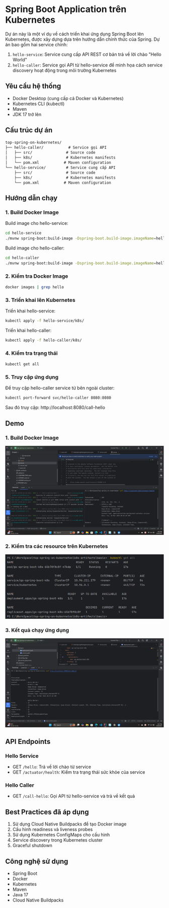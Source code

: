 # Spring Boot Application trên Kubernetes

Dự án này là một ví dụ về cách triển khai ứng dụng Spring Boot lên Kubernetes, được xây dựng dựa trên hướng dẫn chính thức của Spring. Dự án bao gồm hai service chính:

1. `hello-service`: Service cung cấp API REST cơ bản trả về lời chào "Hello World"
2. `hello-caller`: Service gọi API từ hello-service để minh họa cách service discovery hoạt động trong môi trường Kubernetes

## Yêu cầu hệ thống

- Docker Desktop (cung cấp cả Docker và Kubernetes)
- Kubernetes CLI (kubectl)
- Maven
- JDK 17 trở lên

## Cấu trúc dự án

```
top-spring-on-kubernetes/
├── hello-caller/           # Service gọi API
│   ├── src/               # Source code
│   ├── k8s/               # Kubernetes manifests
│   └── pom.xml           # Maven configuration
└── hello-service/         # Service cung cấp API
    ├── src/               # Source code
    ├── k8s/               # Kubernetes manifests
    └── pom.xml           # Maven configuration
```

## Hướng dẫn chạy

### 1. Build Docker Image

Build image cho hello-service:
```bash
cd hello-service
./mvnw spring-boot:build-image -Dspring-boot.build-image.imageName=hello-service:latest
```

Build image cho hello-caller:
```bash
cd hello-caller
./mvnw spring-boot:build-image -Dspring-boot.build-image.imageName=hello-caller:latest
```

### 2. Kiểm tra Docker Image

```bash
docker images | grep hello
```

### 3. Triển khai lên Kubernetes

Triển khai hello-service:
```bash
kubectl apply -f hello-service/k8s/
```

Triển khai hello-caller:
```bash
kubectl apply -f hello-caller/k8s/
```

### 4. Kiểm tra trạng thái

```bash
kubectl get all
```

### 5. Truy cập ứng dụng

Để truy cập hello-caller service từ bên ngoài cluster:
```bash
kubectl port-forward svc/hello-caller 8080:8080
```

Sau đó truy cập: http://localhost:8080/call-hello

## Demo

### 1. Build Docker Image
![Docker Build Result](hello-caller/src/main/resources/img/DockerBuildResult.png)

### 2. Kiểm tra các resource trên Kubernetes
![Kubectl Get All](hello-caller/src/main/resources/img/KubectlGetAll.png)

### 3. Kết quả chạy ứng dụng
![Kubeclt Hello World](hello-caller/src/main/resources/img/KubecltHelloWorld.png)

## API Endpoints

### Hello Service
- GET `/hello`: Trả về lời chào từ service
- GET `/actuator/health`: Kiểm tra trạng thái sức khỏe của service

### Hello Caller
- GET `/call-hello`: Gọi API từ hello-service và trả về kết quả

## Best Practices đã áp dụng

1. Sử dụng Cloud Native Buildpacks để tạo Docker image
2. Cấu hình readiness và liveness probes
3. Sử dụng Kubernetes ConfigMaps cho cấu hình
4. Service discovery trong Kubernetes cluster
5. Graceful shutdown

## Công nghệ sử dụng

- Spring Boot
- Docker
- Kubernetes
- Maven
- Java 17
- Cloud Native Buildpacks
